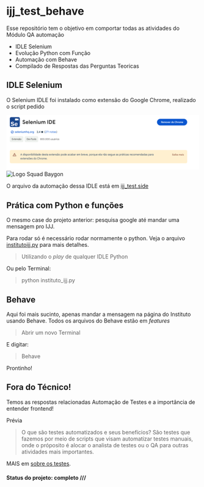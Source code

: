 ﻿# ijj_test_behave


Esse repositório tem o objetivo em comportar todas as atividades do Módulo QA automação 

* IDLE Selenium
* Evolução Python com Função
* Automação com Behave
* Compilado de Respostas das Perguntas Teoricas 

## IDLE Selenium 

O Selenium IDLE foi instalado como extensão do Google Chrome, realizado o script pedido 

<img src="imagens/idle_selenium.png" alt="Logo Squad Baygon">


<img src="imagens/test_idle_selenium.gif" alt="Logo Squad Baygon">

O arquivo da automação dessa IDLE está em [ijj_test.side](idle_selenium/ijj_test.side)

## Prática com Python e funções

O mesmo case do projeto anterior: pesquisa google até mandar uma mensagem pro IJJ. 

Para rodar só é necessário rodar normamente o python. Veja o arquivo [institutoijj.py](instituto_ijj.py) para mais detalhes.

> Utilizando o *play* de qualquer IDLE Python

Ou pelo Terminal:

> python instituto_ijj.py


## Behave 

Aqui foi mais sucinto, apenas mandar a mensagem na página do Instituto usando Behave. Todos os arquivos do Behave estão em *features*

> Abrir um novo Terminal

E digitar:

> Behave

Prontinho! 

## Fora do Técnico!

Temos as respostas relacionadas Automação de Testes e a importância de entender frontend! 

Prévia
>O que são testes automatizados e seus benefícios? São testes que fazemos por meio de scripts que visam automatizar testes manuais, onde o próposito é alocar o analista de testes ou o QA para outras atividades mais importantes. 

MAIS em [sobre os testes](about_tests.md).

#### Status do projeto: completo ///
